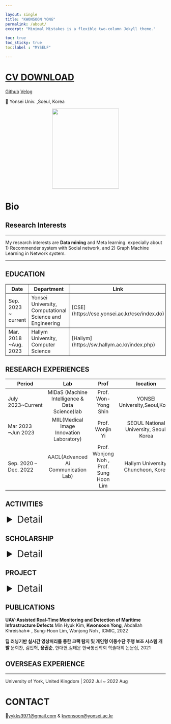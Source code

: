 ```yaml
---

layout: single
title: "KWONSOON YONG"
permalink: /about/
excerpt: "Minimal Mistakes is a flexible two-column Jekyll theme."

toc: true
toc_sticky: true
toc:label : "MYSELF"

---
```

# [CV DOWNLOAD](https://drive.google.com/file/d/1qVR79WUlrT5dfnhpbITQWqVxxoXylMKO/view)






[Github](https://github.com/reverse-sky)   [Velog](https://velog.io/@reversesky)  

📍 Yonsei Univ. ,Soeul, Korea

<div style="text-align: center;">
  <img src="{{ site.baseurl }}/assets/images/about/kwonsoon.jpg" width="210" height="250" style="display: inline-block;" />
</div>

<!-- 중앙에 위치하게끔 하는 코드 -->


# Bio

## Research Interests

---

My research interests are **Data mining** and Meta learning. expecially about 1) Recommender system with Social network,  and 2) Graph Machine Learning in Network system.  

----









## EDUCATION


<table border='1'>
  <tr>
    <th>Date</th>
    <th>Department</th>
    <th>Link</th>
    <th>Degree</th>
  </tr>
  <tr>
    <td>Sep. 2023 ~ current</td>
    <td>Yonsei University, Computational Science and Engineering</td>
    <td>[CSE](https://cse.yonsei.ac.kr/cse/index.do)</td>
    <td>M.S</td>
  </tr>
  <tr>
    <td>Mar. 2018 ~Aug. 2023</td>
    <td>Hallym University, Computer Science</td>
    <td>[Hallym](https://sw.hallym.ac.kr/index.php)</td>
    <td>B.S</td>
  </tr>
</table>

<!-- <details>
<summary style="margin-left: 5px;font-size: 30px;">EDUCATION</summary>
<div style="margin-left: 25px;">
|Date|Department|Link|Degree|   
|--|--|--|--|   
|Sep. 2023 ~ current|Yonsei University, Computational Science and Engineering |[CSE](https://cse.yonsei.ac.kr/cse/index.do)|M.S|  
|Mar. 2018 ~Aug. 2023|Hallym University, Computer Science       |[Hallym](https://sw.hallym.ac.kr/index.php)|B.S|    
 
</div>
</details> -->


## RESEARCH EXPERIENCES


| Period| Lab| Prof| location|
| ----- | :-----: |:-----: |:-----: |
|July 2023~Current|MIDaS (Machine Intelligence & Data Science)lab|Prof. Won-Yong Shin|YONSEI University,Seoul,Korea|  
|Mar 2023 ~Jun 2023|MIIL(Medical Image Innovation Laboratory)|Prof. Wonjin Yi|SEOUL National University, Seoul, Korea|  
|Sep. 2020 –Dec. 2022|AACL(Advanced Ai Communication Lab) |Prof. Wonjong Noh , Prof. Sung Hoon Lim|Hallym University,  Chuncheon, Korea|  
 





<!-- <details>
<summary style="margin-left: 5px;font-size: 30px;">ACTIVITIES</summary>
<div style="margin-left: 50px;"> -->
## ACTIVITIES
 
<!-- </div>
</details> -->






<details>
<summary style="margin-left: 5px;font-size: 30px;">Detail</summary>
<div style="margin-left: 25px;">


<table border='1'>
  <tr>
    <th>Subject</th>
    <th>topics</th>
    <th>period</th>
  </tr>
  <tr>
    <td>Teaching Assistant</td>
    <td>Topics in Machine Learning</td>
    <td>2022, Fall</td>
  </tr>
  <tr>
    <td>Teaching Assistant</td>
    <td>Digital communication</td>
    <td>2022, Fall</td>
  </tr>  
  <tr>
    <td>Teaching Assistant</td>
    <td>Basic Deep Neural Network</td>
    <td>2022, Spring</td>
  </tr>
  <tr>
    <td>Teaching Assistant</td>
    <td>Artificial intelligence</td>
    <td>2022, Spring</td>
  </tr> 
  <tr>
    <td>Participants</td>
    <td>Industry-Academic Cooperation Project</td>
    <td>2021, Fall</td>
  </tr> 
  <tr>
    <td>Mentor</td>
    <td>Software Convergence College</td>
    <td>2021, Spring</td>
  </tr>   
</table>
</div>
</details>


## SCHOLARSHIP

<details>
<summary style="margin-left: 5px;font-size: 30px;">Detail</summary>
<div style="margin-left: 25px;">

<table border='1'>
  <tr>
    <th>Type</th>
    <th>organization</th>
    <th>period</th>
  </tr>
  <tr>
    <td>National Excellence in Science and Engineering Scholarship</td>
    <td>Republic of Korea Government</td>
    <td>2022 Mar ~ Present </td>
  </tr>
  <tr>
    <td>SW Overseas Training Scholarship </td>
    <td>SW Department  in Hallym Univ</td>
    <td>2022 Summer</td>
  </tr> 
  <tr>
    <td>School Excellence Scholarship</td>
    <td>Hallym Univ</td>
    <td>2018 Mar~ 2021 Sep</td>
  </tr> 
  <tr>
    <td>SW Mentoring Scholarship</td>
    <td>SW Department  in Hallym Univ</td>
    <td> 2021 Mar~  2021 Summer</td>
  </tr>   
</table>
</div>
</details>



## PROJECT


<details>
<summary style="margin-left: 5px;font-size: 30px;">Detail</summary>
<div style="margin-left: 25px;">

<table border='1'>
  <tr>
    <th>Subject</th>
    <th>topics</th>
    <th>period</th>
    <th>Advisor</th>
  </tr>
  <tr>
    <td>[Poster](https://github.com/reverse-sky/DL_Study/tree/main/Generative/DDPM)</td>
    <td>Attention Unet</td>
    <td>2021 Fall ~ 2022 Fall </td>
    <td>prof.Noh</td>
  </tr>
  <tr>
    <td>Capston</td>
    <td>An error correction code</td>
    <td>2022_spring </td>
    <td>Prof. Sung Hoon Lim </td>
  </tr>
</table>
</div>
</details>



## PUBLICATIONS


**UAV-Assisted Real-Time Monitoring and Detection of Maritime Infrastructure Defects**
Min Hyuk Kim, **Kwonsoon Yong**, Abdallah Khreishah∗ , Sung-Hoon Lim, Wonjong Noh , ICMIC, 2022

**딥 러닝기반 실시간 영상처리를 통한 크랙 탐지 및 개인형 이동수단 주행 보조 시스템 개발**
문희찬, 김민혁, **용권순**, 한대현,김태운
한국통신학회  학술대회 논문집, 2021                               

## OVERSEAS EXPERIENCE

---

University of York, United Kingdom | 2022 Jul ~ 2022 Aug


 


# CONTACT 
📧yykks3971@gmail.com & kwonsoon@yonsei.ac.kr 
